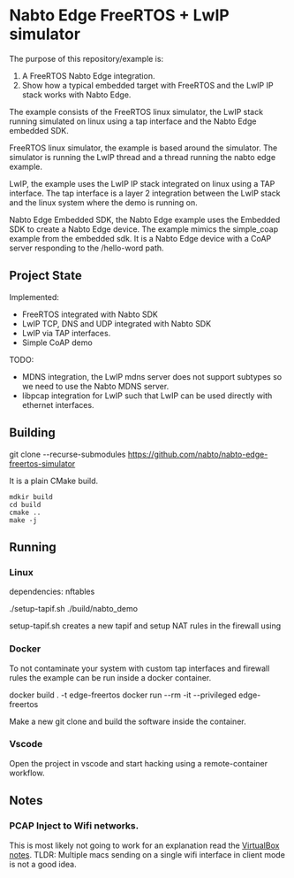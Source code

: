 # Nabto Edge FreeRTOS + LwIP simulator

The purpose of this repository/example is:

1. A FreeRTOS Nabto Edge integration.
2. Show how a typical embedded target with FreeRTOS and the LwIP IP stack works with Nabto Edge.

The example consists of the FreeRTOS linux simulator, the LwIP stack running
simulated on linux using a tap interface and the Nabto Edge embedded SDK.

FreeRTOS linux simulator, the example is based around the simulator. The
simulator is running the LwIP thread and a thread running the nabto edge
example.

LwIP, the example uses the LwIP IP stack integrated on linux using a TAP
interface. The tap interface is a layer 2 integration between the LwIP stack and
the linux system where the demo is running on.

Nabto Edge Embedded SDK, the Nabto Edge example uses the Embedded SDK to create
a Nabto Edge device. The example mimics the simple_coap example from the
embedded sdk. It is a Nabto Edge device with a CoAP server responding to the
/hello-word path.

## Project State

Implemented:
  * FreeRTOS integrated with Nabto SDK
  * LwIP TCP, DNS and UDP integrated with Nabto SDK
  * LwIP via TAP interfaces.
  * Simple CoAP demo

TODO:
  * MDNS integration, the LwIP mdns server does not support subtypes so we need to use the Nabto MDNS server.
  * libpcap integration for LwIP such that LwIP can be used directly with ethernet interfaces.


## Building

git clone --recurse-submodules https://github.com/nabto/nabto-edge-freertos-simulator

It is a plain CMake build.

```
mdkir build
cd build
cmake ..
make -j
```

## Running

### Linux

dependencies: nftables

./setup-tapif.sh
./build/nabto_demo

setup-tapif.sh creates a new tapif and setup NAT rules in the firewall using

### Docker

To not contaminate your system with custom tap interfaces and firewall rules the
example can be run inside a docker container.

docker build . -t edge-freertos
docker run --rm -it --privileged edge-freertos

Make a new git clone and build the software inside the container.

### Vscode

Open the project in vscode and start hacking using a remote-container workflow.


## Notes

### PCAP Inject to Wifi networks.

This is most likely not going to work for an explanation read the [VirtualBox
notes](https://www.virtualbox.org/manual/ch06.html#network_bridged). TLDR:
Multiple macs sending on a single wifi interface in client mode is not a good
idea.
